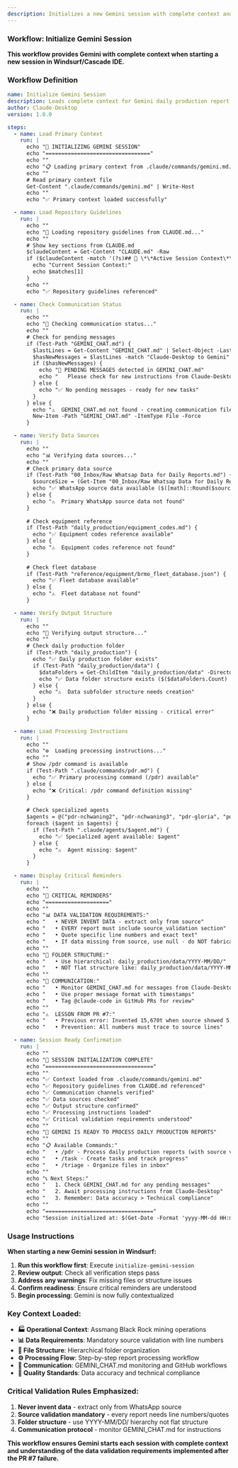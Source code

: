 ```yaml
---
description: Initializes a new Gemini session with complete context and validation requirements.
---
```


### **Workflow: Initialize Gemini Session**

**This workflow provides Gemini with complete context when starting a new session in Windsurf/Cascade IDE.**

### **Workflow Definition**
```yaml
name: Initialize Gemini Session
description: Loads complete context for Gemini daily production report processing
author: Claude-Desktop
version: 1.0.0

steps:
  - name: Load Primary Context
    run: |
      echo "🚀 INITIALIZING GEMINI SESSION"
      echo "================================="
      echo ""
      echo "📋 Loading primary context from .claude/commands/gemini.md..."
      echo ""
      # Read primary context file
      Get-Content ".claude/commands/gemini.md" | Write-Host
      echo ""
      echo "✅ Primary context loaded successfully"

  - name: Load Repository Guidelines  
    run: |
      echo ""
      echo "📖 Loading repository guidelines from CLAUDE.md..."
      echo ""
      # Show key sections from CLAUDE.md
      $claudeContent = Get-Content "CLAUDE.md" -Raw
      if ($claudeContent -match '(?s)## 🔄 \*\*Active Session Context\*\*(.*?)(?=##|\z)') {
        echo "Current Session Context:"
        echo $matches[1]
      }
      echo ""
      echo "✅ Repository guidelines referenced"

  - name: Check Communication Status
    run: |
      echo ""
      echo "💬 Checking communication status..."
      echo ""
      # Check for pending messages
      if (Test-Path "GEMINI_CHAT.md") {
        $lastLines = Get-Content "GEMINI_CHAT.md" | Select-Object -Last 10
        $hasNewMessages = $lastLines -match "Claude-Desktop to Gemini"
        if ($hasNewMessages) {
          echo "📨 PENDING MESSAGES detected in GEMINI_CHAT.md"
          echo "   Please check for new instructions from Claude-Desktop"
        } else {
          echo "✅ No pending messages - ready for new tasks"
        }
      } else {
        echo "⚠️  GEMINI_CHAT.md not found - creating communication file"
        New-Item -Path "GEMINI_CHAT.md" -ItemType File -Force
      }

  - name: Verify Data Sources
    run: |
      echo ""
      echo "📊 Verifying data sources..."
      echo ""
      # Check primary data source
      if (Test-Path "00_Inbox/Raw Whatsap Data for Daily Reports.md") {
        $sourceSize = (Get-Item "00_Inbox/Raw Whatsap Data for Daily Reports.md").Length
        echo "✅ WhatsApp source data available ($([math]::Round($sourceSize/1KB, 1)) KB)"
      } else {
        echo "⚠️  Primary WhatsApp source data not found"
      }
      
      # Check equipment reference
      if (Test-Path "daily_production/equipment_codes.md") {
        echo "✅ Equipment codes reference available"
      } else {
        echo "⚠️  Equipment codes reference not found"
      }
      
      # Check fleet database
      if (Test-Path "reference/equipment/brmo_fleet_database.json") {
        echo "✅ Fleet database available"
      } else {
        echo "⚠️  Fleet database not found"
      }

  - name: Verify Output Structure
    run: |
      echo ""
      echo "📁 Verifying output structure..."
      echo ""
      # Check daily production folder
      if (Test-Path "daily_production") {
        echo "✅ Daily production folder exists"
        if (Test-Path "daily_production/data") {
          $dataFolders = Get-ChildItem "daily_production/data" -Directory | Measure-Object
          echo "✅ Data folder structure exists ($($dataFolders.Count) month folders)"
        } else {
          echo "⚠️  Data subfolder structure needs creation"
        }
      } else {
        echo "❌ Daily production folder missing - critical error"
      }

  - name: Load Processing Instructions
    run: |
      echo ""
      echo "⚙️  Loading processing instructions..."
      echo ""
      # Show /pdr command is available
      if (Test-Path ".claude/commands/pdr.md") {
        echo "✅ Primary processing command (/pdr) available"
      } else {
        echo "❌ Critical: /pdr command definition missing"
      }
      
      # Check specialized agents
      $agents = @("pdr-nchwaning2", "pdr-nchwaning3", "pdr-gloria", "pdr-shafts-winders")
      foreach ($agent in $agents) {
        if (Test-Path ".claude/agents/$agent.md") {
          echo "✅ Specialized agent available: $agent"
        } else {
          echo "⚠️  Agent missing: $agent"
        }
      }

  - name: Display Critical Reminders
    run: |
      echo ""
      echo "🚨 CRITICAL REMINDERS"
      echo "===================="
      echo ""
      echo "📊 DATA VALIDATION REQUIREMENTS:"
      echo "   • NEVER INVENT DATA - extract only from source"
      echo "   • EVERY report must include source_validation section"
      echo "   • Quote specific line numbers and exact text"
      echo "   • If data missing from source, use null - do NOT fabricate"
      echo ""
      echo "📁 FOLDER STRUCTURE:"
      echo "   • Use hierarchical: daily_production/data/YYYY-MM/DD/"
      echo "   • NOT flat structure like: daily_production/data/YYYY-MM-DD/"
      echo ""
      echo "💬 COMMUNICATION:"
      echo "   • Monitor GEMINI_CHAT.md for messages from Claude-Desktop"
      echo "   • Use proper message format with timestamps"
      echo "   • Tag @claude-code in GitHub PRs for review"
      echo ""
      echo "⚠️  LESSON FROM PR #7:"
      echo "   • Previous error: Invented 15,670t when source showed 5,545t"
      echo "   • Prevention: All numbers must trace to source lines"

  - name: Session Ready Confirmation
    run: |
      echo ""
      echo "🎯 SESSION INITIALIZATION COMPLETE"
      echo "=================================="
      echo ""
      echo "✅ Context loaded from .claude/commands/gemini.md"
      echo "✅ Repository guidelines from CLAUDE.md referenced"
      echo "✅ Communication channels verified"
      echo "✅ Data sources checked"
      echo "✅ Output structure confirmed" 
      echo "✅ Processing instructions loaded"
      echo "✅ Critical validation requirements understood"
      echo ""
      echo "🚀 GEMINI IS READY TO PROCESS DAILY PRODUCTION REPORTS"
      echo ""
      echo "📋 Available Commands:"
      echo "   • /pdr - Process daily production reports (with source validation)"
      echo "   • /task - Create tasks and track progress"
      echo "   • /triage - Organize files in inbox"
      echo ""
      echo "📞 Next Steps:"
      echo "   1. Check GEMINI_CHAT.md for any pending messages"
      echo "   2. Await processing instructions from Claude-Desktop"
      echo "   3. Remember: Data accuracy > Technical compliance"
      echo ""
      echo "=================================="
      echo "Session initialized at: $(Get-Date -Format 'yyyy-MM-dd HH:mm:ss')"
```

### **Usage Instructions**

**When starting a new Gemini session in Windsurf:**

1. **Run this workflow first**: Execute `initialize-gemini-session` 
2. **Review output**: Check all verification steps pass
3. **Address any warnings**: Fix missing files or structure issues
4. **Confirm readiness**: Ensure critical reminders are understood
5. **Begin processing**: Gemini is now fully contextualized

### **Key Context Loaded:**

- **🏭 Operational Context**: Assmang Black Rock mining operations
- **📊 Data Requirements**: Mandatory source validation with line numbers  
- **📁 File Structure**: Hierarchical folder organization
- **⚙️ Processing Flow**: Step-by-step report processing workflow
- **💬 Communication**: GEMINI_CHAT.md monitoring and GitHub workflows
- **🎯 Quality Standards**: Data accuracy and technical compliance

### **Critical Validation Rules Emphasized:**

1. **Never invent data** - extract only from WhatsApp source
2. **Source validation mandatory** - every report needs line numbers/quotes
3. **Folder structure** - use YYYY-MM/DD/ hierarchy not flat structure
4. **Communication protocol** - monitor GEMINI_CHAT.md for instructions

**This workflow ensures Gemini starts each session with complete context and understanding of the data validation requirements implemented after the PR #7 failure.**